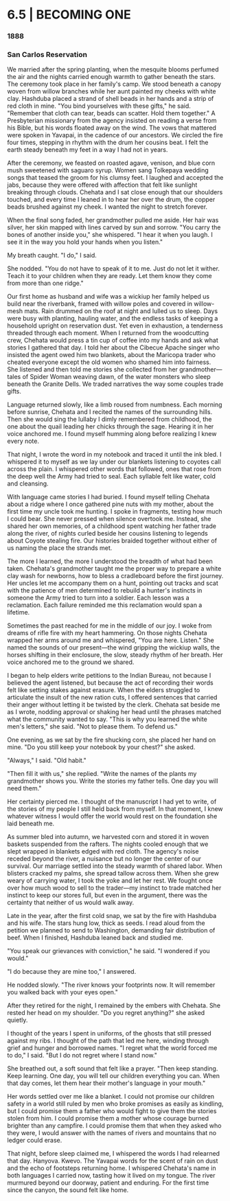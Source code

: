 # 6.5  |  BECOMING ONE

### 1888
### San Carlos Reservation
We married after the spring planting, when the mesquite blooms perfumed the air and the nights carried enough warmth to gather beneath the stars. The ceremony took place in her family's camp. We stood beneath a canopy woven from willow branches while her aunt painted my cheeks with white clay. Hashduba placed a strand of shell beads in her hands and a strip of red cloth in mine. "You bind yourselves with these gifts," he said. "Remember that cloth can tear, beads can scatter. Hold them together." A Presbyterian missionary from the agency insisted on reading a verse from his Bible, but his words floated away on the wind. The vows that mattered were spoken in Yavapai, in the cadence of our ancestors. We circled the fire four times, stepping in rhythm with the drum her cousins beat. I felt the earth steady beneath my feet in a way I had not in years.

After the ceremony, we feasted on roasted agave, venison, and blue corn mush sweetened with saguaro syrup. Women sang Tolkepaya wedding songs that teased the groom for his clumsy feet. I laughed and accepted the jabs, because they were offered with affection that felt like sunlight breaking through clouds. Chehata and I sat close enough that our shoulders touched, and every time I leaned in to hear her over the drum, the copper beads brushed against my cheek. I wanted the night to stretch forever.

When the final song faded, her grandmother pulled me aside. Her hair was silver, her skin mapped with lines carved by sun and sorrow. "You carry the bones of another inside you," she whispered. "I hear it when you laugh. I see it in the way you hold your hands when you listen."

My breath caught. "I do," I said.

She nodded. "You do not have to speak of it to me. Just do not let it wither. Teach it to your children when they are ready. Let them know they come from more than one ridge."

Our first home as husband and wife was a wickiup her family helped us build near the riverbank, framed with willow poles and covered in willow-mesh mats. Rain drummed on the roof at night and lulled us to sleep. Days were busy with planting, hauling water, and the endless tasks of keeping a household upright on reservation dust. Yet even in exhaustion, a tenderness threaded through each moment. When I returned from the woodcutting crew, Chehata would press a tin cup of coffee into my hands and ask what stories I gathered that day. I told her about the Cibecue Apache singer who insisted the agent owed him two blankets, about the Maricopa trader who cheated everyone except the old women who shamed him into fairness. She listened and then told me stories she collected from her grandmother—tales of Spider Woman weaving dawn, of the water monsters who sleep beneath the Granite Dells. We traded narratives the way some couples trade gifts.

Language returned slowly, like a limb roused from numbness. Each morning before sunrise, Chehata and I recited the names of the surrounding hills. Then she would sing the lullaby I dimly remembered from childhood, the one about the quail leading her chicks through the sage. Hearing it in her voice anchored me. I found myself humming along before realizing I knew every note.

That night, I wrote the word in my notebook and traced it until the ink bled. I whispered it to myself as we lay under our blankets listening to coyotes call across the plain. I whispered other words that followed, ones that rose from the deep well the Army had tried to seal. Each syllable felt like water, cold and cleansing.

With language came stories I had buried. I found myself telling Chehata about a ridge where I once gathered pine nuts with my mother, about the first time my uncle took me hunting. I spoke in fragments, testing how much I could bear. She never pressed when silence overtook me. Instead, she shared her own memories, of a childhood spent watching her father trade along the river, of nights curled beside her cousins listening to legends about Coyote stealing fire. Our histories braided together without either of us naming the place the strands met.

The more I learned, the more I understood the breadth of what had been taken. Chehata's grandmother taught me the proper way to prepare a white clay wash for newborns, how to bless a cradleboard before the first journey. Her uncles let me accompany them on a hunt, pointing out tracks and scat with the patience of men determined to rebuild a hunter's instincts in someone the Army tried to turn into a soldier. Each lesson was a reclamation. Each failure reminded me this reclamation would span a lifetime.

Sometimes the past reached for me in the middle of our joy. I woke from dreams of rifle fire with my heart hammering. On those nights Chehata wrapped her arms around me and whispered, "You are here. Listen." She named the sounds of our present—the wind gripping the wickiup walls, the horses shifting in their enclosure, the slow, steady rhythm of her breath. Her voice anchored me to the ground we shared.

I began to help elders write petitions to the Indian Bureau, not because I believed the agent listened, but because the act of recording their words felt like setting stakes against erasure. When the elders struggled to articulate the insult of the new ration cuts, I offered sentences that carried their anger without letting it be twisted by the clerk. Chehata sat beside me as I wrote, nodding approval or shaking her head until the phrases matched what the community wanted to say. "This is why you learned the white men's letters," she said. "Not to please them. To defend us."

One evening, as we sat by the fire shucking corn, she placed her hand on mine. "Do you still keep your notebook by your chest?" she asked.

"Always," I said. "Old habit."

"Then fill it with us," she replied. "Write the names of the plants my grandmother shows you. Write the stories my father tells. One day you will need them."

Her certainty pierced me. I thought of the manuscript I had yet to write, of the stories of my people I still held back from myself. In that moment, I knew whatever witness I would offer the world would rest on the foundation she laid beneath me.

As summer bled into autumn, we harvested corn and stored it in woven baskets suspended from the rafters. The nights cooled enough that we slept wrapped in blankets edged with red cloth. The agency's noise receded beyond the river, a nuisance but no longer the center of our survival. Our marriage settled into the steady warmth of shared labor. When blisters cracked my palms, she spread tallow across them. When she grew weary of carrying water, I took the yoke and let her rest. We fought once over how much wood to sell to the trader—my instinct to trade matched her instinct to keep our stores full, but even in the argument, there was the certainty that neither of us would walk away.

Late in the year, after the first cold snap, we sat by the fire with Hashduba and his wife. The stars hung low, thick as seeds. I read aloud from the petition we planned to send to Washington, demanding fair distribution of beef. When I finished, Hashduba leaned back and studied me.

"You speak our grievances with conviction," he said. "I wondered if you would."

"I do because they are mine too," I answered.

He nodded slowly. "The river knows your footprints now. It will remember you walked back with your eyes open."

After they retired for the night, I remained by the embers with Chehata. She rested her head on my shoulder. "Do you regret anything?" she asked quietly.

I thought of the years I spent in uniforms, of the ghosts that still pressed against my ribs. I thought of the path that led me here, winding through grief and hunger and borrowed names. "I regret what the world forced me to do," I said. "But I do not regret where I stand now."

She breathed out, a soft sound that felt like a prayer. "Then keep standing. Keep learning. One day, you will tell our children everything you can. When that day comes, let them hear their mother's language in your mouth."

Her words settled over me like a blanket. I could not promise our children safety in a world still ruled by men who broke promises as easily as kindling, but I could promise them a father who would fight to give them the stories stolen from him. I could promise them a mother whose courage burned brighter than any campfire. I could promise them that when they asked who they were, I would answer with the names of rivers and mountains that no ledger could erase.

That night, before sleep claimed me, I whispered the words I had relearned that day. Hanyova. Kwevo. The Yavapai words for the scent of rain on dust and the echo of footsteps returning home. I whispered Chehata's name in both languages I carried now, tasting how it lived on my tongue. The river murmured beyond our doorway, patient and enduring. For the first time since the canyon, the sound felt like home.